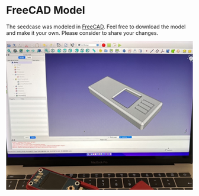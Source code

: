 # FreeCAD Model

The seedcase was modeled in [FreeCAD](https://freecad.org). Feel free to download the model and make it your own. Please consider to share your changes.

<picture>
<img alt="Shows an image of the signercase beeing modeled using the Freecad Software." src="/images/signercase-freecad.jpeg">
</picture>
